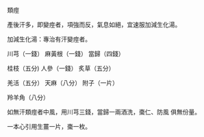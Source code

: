 類痙

產後汗多，即變痙者，項強而反，氣息如絕，宜速服加減生化湯。 

加減生化湯：專治有汗變痙者。 

川芎（一錢） 麻黃根（一錢） 當歸（四錢） 

桂枝（五分) 人參（一錢） 炙草（五分） 

羌活（五分） 天麻（八分） 附子（一片） 

羚羊角（八分） 

如無汗類痙者中風，用川芎三錢，當歸一兩酒洗，棗仁、防風 俱無份量。 

一本心引用生薑一片，棗一枚。 

